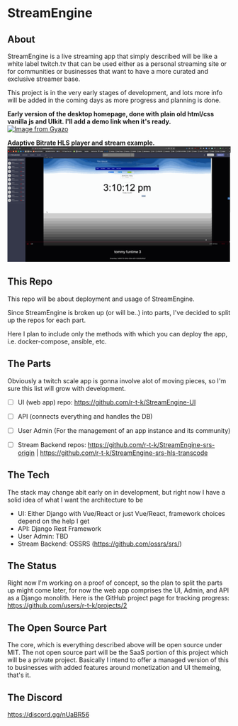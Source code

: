 # StreamEngine

## About
StreamEngine is a live streaming app that simply described will be like a white label twitch.tv that can be used either as a personal streaming site or for communities or businesses that want to have a more curated and exclusive streamer base.

This project is in the very early stages of development, and lots more info will be added in the coming days as more progress and planning is done.

**Early version of the desktop homepage, done with plain old html/css vanilla js and UIkit.
I'll add a demo link when it's ready.**
[![Image from Gyazo](https://i.gyazo.com/0bd87cae5130c80427f74f3b70d7f321.png)](https://gyazo.com/0bd87cae5130c80427f74f3b70d7f321)

**Adaptive Bitrate HLS player and stream example.**
![](stream_abr_demo.gif)



## This Repo


This repo will be about deployment and usage of StreamEngine.

Since StreamEngine is broken up (or will be..) into parts, I've decided to split up the repos for each part.

Here I plan to include only the methods with which you can deploy the app, i.e. docker-compose, ansible, etc.

## The Parts

Obviously a twitch scale app is gonna involve alot of moving pieces, so I'm sure this list will grow with development.

- [ ] UI (web app) repo: https://github.com/r-t-k/StreamEngine-UI
- [ ] API (connects everything and handles the DB)
- [ ] User Admin (For the management of an app instance and its community)
- [ ] Stream Backend repos: https://github.com/r-t-k/StreamEngine-srs-origin | https://github.com/r-t-k/StreamEngine-srs-hls-transcode



## The Tech

The stack may change abit early on in development, but right now I have a solid idea of what I want the architecture to be

- UI: Either Django with Vue/React or just Vue/React, framework choices depend on the help I get
- API: Django Rest Framework
- User Admin: TBD
- Stream Backend: OSSRS (https://github.com/ossrs/srs/)

## The Status

Right now I'm working on a proof of concept, so the plan to split the parts up might come later, for now the web app comprises the UI, Admin, and API as a Django monolith.
Here is the GitHub project page for tracking progress: https://github.com/users/r-t-k/projects/2

## The Open Source Part

The core, which is everything described above will be open source under MIT. The not open source part will be the SaaS portion of this project which will be a private project. Basically I intend to offer a managed version of this to businesses with added features around monetization and UI themeing, that's it. 



## The Discord
 
https://discord.gg/nUaBR56




